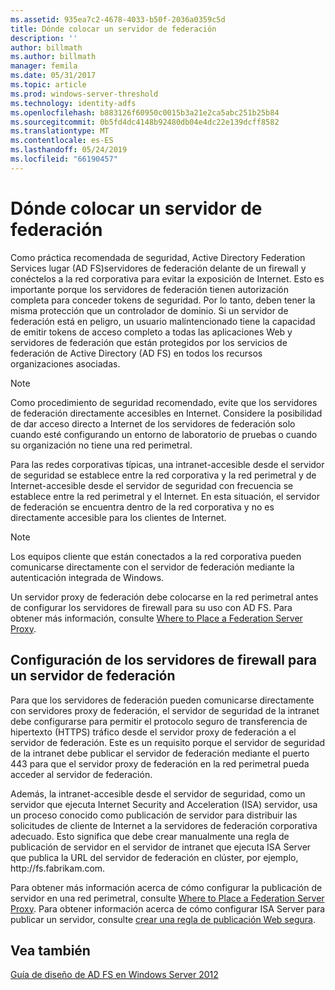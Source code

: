 ```yaml
---
ms.assetid: 935ea7c2-4678-4033-b50f-2036a0359c5d
title: Dónde colocar un servidor de federación
description: ''
author: billmath
ms.author: billmath
manager: femila
ms.date: 05/31/2017
ms.topic: article
ms.prod: windows-server-threshold
ms.technology: identity-adfs
ms.openlocfilehash: b883126f60950c0015b3a21e2ca5abc251b25b84
ms.sourcegitcommit: 0b5fd4dc4148b92480db04e4dc22e139dcff8582
ms.translationtype: MT
ms.contentlocale: es-ES
ms.lasthandoff: 05/24/2019
ms.locfileid: "66190457"
---
```

# <a name="where-to-place-a-federation-server"></a>Dónde colocar un servidor de federación

Como práctica recomendada de seguridad, Active Directory Federation Services lugar \(AD FS\)servidores de federación delante de un firewall y conéctelos a la red corporativa para evitar la exposición de Internet. Esto es importante porque los servidores de federación tienen autorización completa para conceder tokens de seguridad. Por lo tanto, deben tener la misma protección que un controlador de dominio. Si un servidor de federación está en peligro, un usuario malintencionado tiene la capacidad de emitir tokens de acceso completo a todas las aplicaciones Web y servidores de federación que están protegidos por los servicios de federación de Active Directory \(AD FS\) en todos los recursos organizaciones asociadas.  
  
> [!NOTE]  
> Como procedimiento de seguridad recomendado, evite que los servidores de federación directamente accesibles en Internet. Considere la posibilidad de dar acceso directo a Internet de los servidores de federación solo cuando esté configurando un entorno de laboratorio de pruebas o cuando su organización no tiene una red perimetral.  
  
Para las redes corporativas típicas, una intranet\-accesible desde el servidor de seguridad se establece entre la red corporativa y la red perimetral y de Internet\-accesible desde el servidor de seguridad con frecuencia se establece entre la red perimetral y el Internet. En esta situación, el servidor de federación se encuentra dentro de la red corporativa y no es directamente accesible para los clientes de Internet.  
  
> [!NOTE]  
> Los equipos cliente que están conectados a la red corporativa pueden comunicarse directamente con el servidor de federación mediante la autenticación integrada de Windows.  
  
Un servidor proxy de federación debe colocarse en la red perimetral antes de configurar los servidores de firewall para su uso con AD FS. Para obtener más información, consulte [Where to Place a Federation Server Proxy](Where-to-Place-a-Federation-Server-Proxy.md).  
  
## <a name="configuring-your-firewall-servers-for-a-federation-server"></a>Configuración de los servidores de firewall para un servidor de federación  
Para que los servidores de federación pueden comunicarse directamente con servidores proxy de federación, el servidor de seguridad de la intranet debe configurarse para permitir el protocolo seguro de transferencia de hipertexto \(HTTPS\) tráfico desde el servidor proxy de federación a el servidor de federación. Este es un requisito porque el servidor de seguridad de la intranet debe publicar el servidor de federación mediante el puerto 443 para que el servidor proxy de federación en la red perimetral pueda acceder al servidor de federación.  
  
Además, la intranet\-accesible desde el servidor de seguridad, como un servidor que ejecuta Internet Security and Acceleration \(ISA\) servidor, usa un proceso conocido como publicación de servidor para distribuir las solicitudes de cliente de Internet a la servidores de federación corporativa adecuado. Esto significa que debe crear manualmente una regla de publicación de servidor en el servidor de intranet que ejecuta ISA Server que publica la URL del servidor de federación en clúster, por ejemplo, http:\/\/fs.fabrikam.com.  
  
Para obtener más información acerca de cómo configurar la publicación de servidor en una red perimetral, consulte [Where to Place a Federation Server Proxy](Where-to-Place-a-Federation-Server-Proxy.md). Para obtener información acerca de cómo configurar ISA Server para publicar un servidor, consulte [crear una regla de publicación Web segura](https://go.microsoft.com/fwlink/?LinkId=75182).  
  
## <a name="see-also"></a>Vea también
[Guía de diseño de AD FS en Windows Server 2012](AD-FS-Design-Guide-in-Windows-Server-2012.md)
